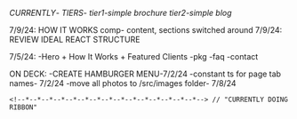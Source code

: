  <!--*--*--*--*--*--*--*--*--*--*--*--*--*--*--*-->
   <!--*--*--*--*--*-v-*--*--*--*--*--*--*--*--*--*-->
   <!--*--*--*--*--*--*--*--*--*--*--*--*--*--*--*-->

_CURRENTLY_-
_TIERS_-
_tier1-simple brochure_
_tier2-simple blog_

 <!-- todo: tier3-complicated blog* -->

7/9/24: HOW IT WORKS comp- content, sections switched around
7/9/24: REVIEW IDEAL REACT STRUCTURE

 <!--*--*--*--*--*--*--*--*--*--*--*--*--*--*--*-->
   <!--*--*--*--*--*-^^^-*--*--*--*--*--*--*--*--*-->
   <!--*--*--*--*--*--*--*--*--*--*--*--*--*--*--*-->

7/5/24:
-Hero + How It Works + Featured Clients
-pkg
-faq
-contact

ON DECK:
-CREATE HAMBURGER MENU-7/2/24
-constant ts for page tab names- 7/2/24
-move all photos to /src/images folder- 7/8/24

    <!--*--*--*--*--*--*--*--*--*--*--*--*--*--*--*--> // "CURRENTLY DOING RIBBON"

<!-- ??make the first 1/2 of website a different color scheme than the second half. Both halves should blend into the other ??maybe opposite color schemes?
